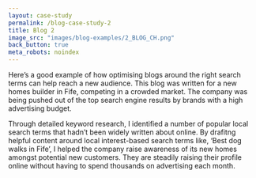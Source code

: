 ```yaml
---
layout: case-study
permalink: /blog-case-study-2
title: Blog 2
image_src: "images/blog-examples/2_BLOG_CH.png"
back_button: true
meta_robots: noindex
---
```

Here’s a good example of how optimising blogs around the right search terms can help reach a new audience. This blog was written for a new homes builder in Fife, competing in a crowded market. The company was being pushed out of the top search engine results by brands with a high advertising budget.

Through detailed keyword research, I identified a number of popular local search terms that hadn’t been widely written about online. By drafitng helpful content around local interest-based search terms like, ‘Best dog walks in Fife’, I helped the company raise awareness of its new homes amongst potential new customers. They are steadily raising their profile online without having to spend thousands on advertising each month.
